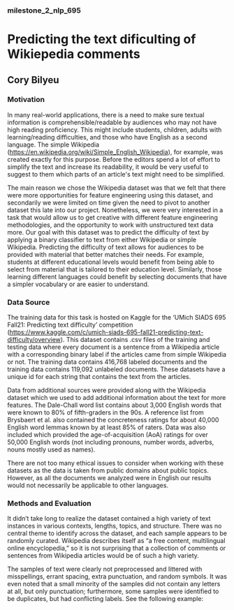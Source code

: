 ### milestone_2_nlp_695
# Predicting the text dificulting of Wikiepedia comments
## Cory Bilyeu

### Motivation
In many real-world applications, there is a need to make sure textual information is comprehensible/readable by audiences who may not have high reading proficiency. This might include students, children, adults with learning/reading difficulties, and those who have English as a second language. The simple Wikipedia (https://en.wikipedia.org/wiki/Simple_English_Wikipedia), for example, was created exactly for this purpose. Before the editors spend a lot of effort to simplify the text and increase its readability, it would be very useful to suggest to them which parts of an article's text might need to be simplified.

The main reason we chose the Wikipedia dataset was that we felt that there were more opportunities for feature engineering using this dataset, and secondarily we were limited on time given the need to pivot to another dataset this late into our project. Nonetheless, we were very interested in a task that would allow us to get creative with different feature engineering methodologies, and the opportunity to work with unstructured text data more. Our goal with this dataset was to predict the difficulty of text by applying a binary classifier to text from either Wikipedia or simple Wikipedia. Predicting the difficulty of text allows for audiences to be provided with material that better matches their needs. For example, students at different educational levels would benefit from being able to select from material that is tailored to their education level. Similarly, those learning different languages could benefit by selecting documents that have a simpler vocabulary or are easier to understand.

### Data Source

The training data for this task is hosted on Kaggle for the ‘UMich SIADS 695 Fall21: Predicting text difficulty’ competition (https://www.kaggle.com/c/umich-siads-695-fall21-predicting-text-difficulty/overview). This dataset contains .csv files of the training and testing data where every document is a sentence from a Wikipedia article with a corresponding binary label if the articles came from simple Wikipedia or not. The training data contains 416,768 labeled documents and the training data contains 119,092 unlabeled documents. These datasets have a unique id for each string that contains the text from the articles.

Data from additional sources were provided along with the Wikipedia dataset which we used to add additional information about the text for more features. The Dale-Chall word list contains about 3,000 English words that were known to 80% of fifth-graders in the 90s. A reference list from Brysbaert et al. also contained the concreteness ratings for about 40,000 English word lemmas known by at least 85% of raters. Data was also included which provided the age-of-acquisition (AoA) ratings for over 50,000 English words (not including pronouns, number words, adverbs, nouns mostly used as names). 

There are not too many ethical issues to consider when working with these datasets as the data is taken from public domains about public topics. However, as all the documents we analyzed were in English our results would not necessarily be applicable to other languages. 

### Methods and Evaluation

It didn’t take long to realize the dataset contained a high variety of text instances in various contexts, lengths, topics, and structure. There was no central theme to identify across the dataset, and each sample appears to be randomly curated. Wikipedia describes itself as “a free content, multilingual online encyclopedia,” so it is not surprising that a collection of comments or sentences from Wikipedia articles would be of such a high variety. 

The samples of text were clearly not preprocessed and littered with misspellings, errant spacing, extra punctuation, and random symbols. It was even noted that a small minority of the samples did not contain any letters at all, but only punctuation; furthermore, some samples were identified to be duplicates, but had conflicting labels. See the following example:

